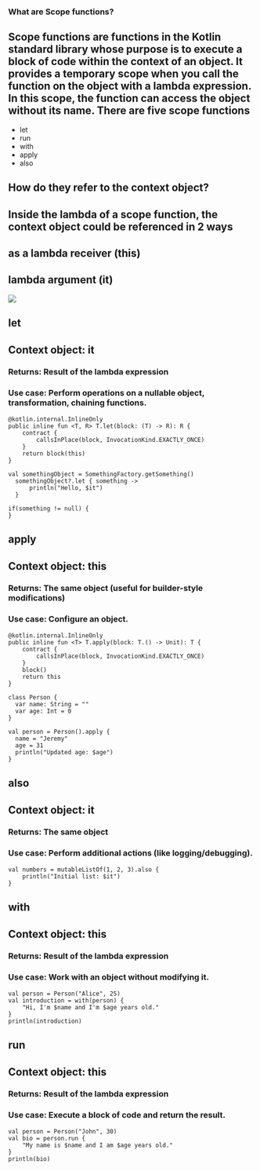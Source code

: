 ### What are Scope functions?
## Scope functions are functions in the Kotlin standard library whose purpose is to execute a block of code within the context of an object. It provides a temporary scope when you call the function on the object with a lambda expression. In this scope, the function can access the object without its name. There are five scope functions

- let
- run
- with
- apply
- also

## How do they refer to the context object?
## Inside the lambda of a scope function, the context object could be referenced in 2 ways

## as a lambda receiver (this)
## lambda argument (it)

![](https://github.com/saeedashrafy/learn/blob/main/Screenshot%201403-12-05%20at%2007.08.51.png)


## let
## Context object: it
### Returns: Result of the lambda expression
### Use case: Perform operations on a nullable object, transformation, chaining functions.
 
```
@kotlin.internal.InlineOnly
public inline fun <T, R> T.let(block: (T) -> R): R {
    contract {
        callsInPlace(block, InvocationKind.EXACTLY_ONCE)
    }
    return block(this)
}

```

```
val somethingObject = SomethingFactory.getSomething()
  somethingObject?.let { something ->
      println("Hello, $it") 
  }

if(something != null) {
}
```

## apply
## Context object: this
### Returns: The same object (useful for builder-style modifications)
### Use case: Configure an object.

```
@kotlin.internal.InlineOnly
public inline fun <T> T.apply(block: T.() -> Unit): T {
    contract {
        callsInPlace(block, InvocationKind.EXACTLY_ONCE)
    }
    block()
    return this
}

class Person {
  var name: String = ""
  var age: Int = 0
}

val person = Person().apply {
  name = "Jeremy"
  age = 31
  println("Updated age: $age")
}
```
## also
## Context object: it
### Returns: The same object
### Use case: Perform additional actions (like logging/debugging).

```
val numbers = mutableListOf(1, 2, 3).also {
    println("Initial list: $it")
}
```

## with
## Context object: this
### Returns: Result of the lambda expression
### Use case: Work with an object without modifying it.

```
val person = Person("Alice", 25)
val introduction = with(person) {
    "Hi, I'm $name and I'm $age years old."
}
println(introduction)
```

## run
## Context object: this
### Returns: Result of the lambda expression
### Use case: Execute a block of code and return the result.

```
val person = Person("John", 30)
val bio = person.run {
    "My name is $name and I am $age years old."
}
println(bio)
```
